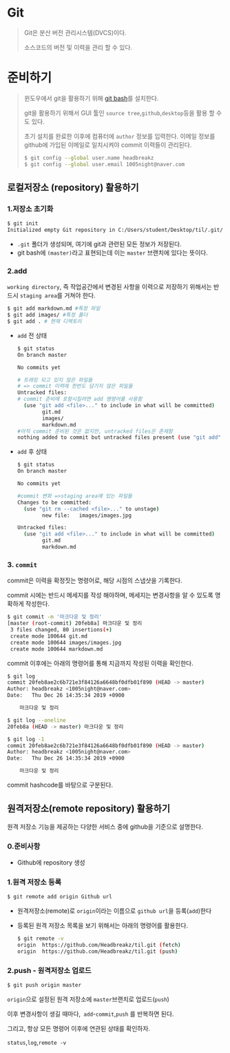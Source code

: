# Git



> Git은 분산 버전 관리시스템(DVCS)이다.
>
> 소스코드의 버전 및 이력을 관리 할 수 있다.



# 준비하기



> 윈도우에서 git을 활용하기 위해 [git bash](https://gitforwindows.org/)를 설치한다.
>
> git을 활용하기 위해서 GUI 툴인 `source tree`,`github`,`desktop`등을 활용 할 수도 있다. 
>
> 초기 설치를 완료한 이후에 컴퓨터에 `author` 정보를 입력한다. 이메일 정보를  github에 가입된 이메일로 일치시켜야 commit 이력들이 관리된다.
>
> ```bash
> $ git config --global user.name headbreakz
> $ git config --global user.email 1005night@naver.com
> ```



## 로컬저장소 (repository) 활용하기



### 1.저장소 초기화

```bash
$ git init
Initialized empty Git repository in C:/Users/student/Desktop/til/.git/
```

* `.git` 폴더가 생성되며, 여기에 git과 관련된 모든 정보가 저장된다.
* git bash에 `(master)`라고 표현되는데 이는 `master` 브랜치에 있다는 뜻이다.



### 2.add

`working directory`, 즉 작업공간에서 변경된 사항을 이력으로 저장하기 위해서는 반드시 `staging area`를 거쳐야 한다.

```bash
$ git add markdown.md #특정 파일
$ git add images/ #특정 폴더
$ git add . # 현재 디렉토리
```

* `add` 전 상태

  ```bash
  $ git status
  On branch master
  
  No commits yet
  
  # 트래킹 되고 있지 않은 파일들
  # => commit 이력에 한번도 담기지 않은 파일들
  Untracked files:
  # commit 준비에 포함시킬려면 add 명령어를 사용함
    (use "git add <file>..." to include in what will be committed)
          git.md
          images/
          markdown.md
  #아직 commit 준비된 것은 없지만, untracked files은 존재함
  nothing added to commit but untracked files present (use "git add" to track)
  ```

* `add` 후 상태

  ```bash
  $ git status
  On branch master
  
  No commits yet
  
  #commit 변화 =>staging area에 있는 파일들
  Changes to be committed:
    (use "git rm --cached <file>..." to unstage)
          new file:   images/images.jpg
  
  Untracked files:
    (use "git add <file>..." to include in what will be committed)
          git.md
          markdown.md
  ```

### 3. `commit`

commit은 이력을 확정짓는 명령어로, 해당 시점의 스냅샷을 기록한다. 

commit 시에는 반드시 메세지를 작성 해야하며, 메세지는 변경사항을 알 수 있도록 명확하게 작성한다.

```bash
$ git commit -m '마크다운 및 정리'
[master (root-commit) 20feb8a] 마크다운 및 정리
 3 files changed, 80 insertions(+)
 create mode 100644 git.md
 create mode 100644 images/images.jpg
 create mode 100644 markdown.md
```

commit 이후에는 아래의 명령어를 통해 지금까지 작성된 이력을 확인한다.

```bash
$ git log
commit 20feb8ae2c6b721e3f84126a6648bf0dfb01f890 (HEAD -> master)
Author: headbreakz <1005night@naver.com>
Date:   Thu Dec 26 14:35:34 2019 +0900

    마크다운 및 정리

$ git log --oneline
20feb8a (HEAD -> master) 마크다운 및 정리

$ git log -1
commit 20feb8ae2c6b721e3f84126a6648bf0dfb01f890 (HEAD -> master)
Author: headbreakz <1005night@naver.com>
Date:   Thu Dec 26 14:35:34 2019 +0900

    마크다운 및 정리

```



commit hashcode를 바탕으로 구분된다. 



## 원격저장소(remote repository) 활용하기

원격 저장소 기능을 제공하는 다양한 서비스 중에 github을 기준으로 설명한다.



### 0.준비사항

* Github에 repository 생성



### 1.원격 저장소 등록

```bash
$ git remote add origin Github url
```

* 원격저장소(remote)로 `origin`이라는 이름으로 `github url`을 등록(`add`)한다

* 등록된 원격 저장소 목록을 보기 위해서는 아래의 명령어를 활용한다.

  ```bash
  $ git remote -v
  origin  https://github.com/Headbreakz/til.git (fetch)
  origin  https://github.com/Headbreakz/til.git (push)
  ```

### 2.push - 원격저장소 업로드

```bash
$ git push origin master
```

`origin`으로 설정된 원격 저장소에 `master`브랜치로 업로드(`push`)

이후 변경사항이 생길 때마다,` add`-`commit`,`push` 를 반복하면 된다.

그리고, 항상 모든 명령어 이후에 연관된 상태를 확인하자.

`status`,`log`,`remote -v`


